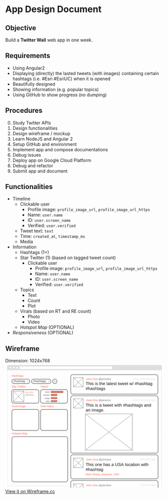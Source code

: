 # App Design Document

## Objective 

Build a **Twitter Wall** web app in one week.

## Requirements 

- Using Angular2
- Displaying (directly) the lasted tweets (with images) containing certain hashtags (i.e. #Esri #EsriUC) when it is opened
- Beautifully designed 
- Showing information (e.g. popular topics)
- Using GitHub to show progress (no dumping)

## Procedures

0. Study Twitter APIs
1. Design functionalities 
2. Design wireframe / mockup 
3. Learn NodeJS and Angular 2
4. Setup GitHub and environment 
5. Implement app and compose documentations 
6. Debug issues 
7. Deploy app on Google Cloud Platform 
8. Debug and refactor 
9. Submit app and document 

## Functionalities

- Timeline
	- Clickable user
		- Profile image: `profile_image_url`, `profile_image_url_https`
		- Name: `user.name`
		- ID: `user.screen_name`
		- Verified: `user.verified`
	- Tweet text: `text`
	- Time: `created_at`, `timestamp_ms`
	- Media
- Information 
	- Hashtags (1+)
	- Star Twitter (1) (based on tagged tweet count)
		- Clickable user
			- Profile image: `profile_image_url`, `profile_image_url_https`
			- Name: `user.name`
			- ID: `user.screen_name`
			- Verified: `user.verified`
	- Topics 
		- Text
		- Count
		- Plot	
	- Virals (based on RT and RE count)
		- Photo
		- Video
	- *Hotspot Map* (OPTIONAL)
- *Responsiveness* (OPTIONAL)

## Wireframe

Dimension: 1024x768
![wireframe](wireframe.png)
[View it on Wireframe.cc](https://wireframe.cc/OPrqLi)
